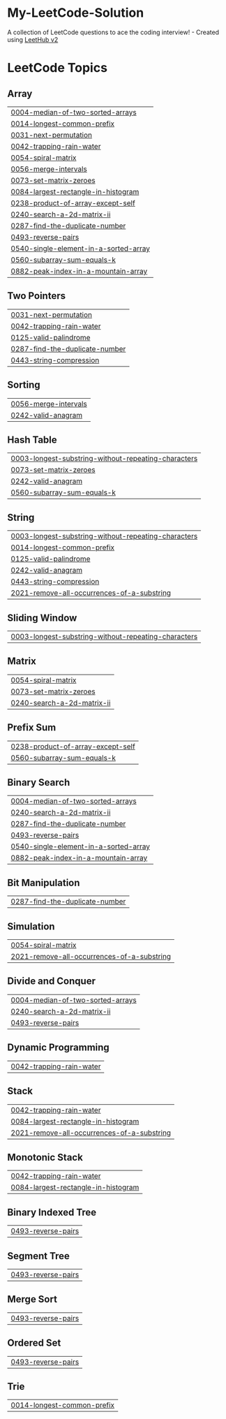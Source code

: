 # My-LeetCode-Solution
A collection of LeetCode questions to ace the coding interview! - Created using [LeetHub v2](https://github.com/arunbhardwaj/LeetHub-2.0)

<!---LeetCode Topics Start-->
# LeetCode Topics
## Array
|  |
| ------- |
| [0004-median-of-two-sorted-arrays](https://github.com/BISWOJIT63/My-LeetCode-Solution/tree/master/0004-median-of-two-sorted-arrays) |
| [0014-longest-common-prefix](https://github.com/BISWOJIT63/My-LeetCode-Solution/tree/master/0014-longest-common-prefix) |
| [0031-next-permutation](https://github.com/BISWOJIT63/My-LeetCode-Solution/tree/master/0031-next-permutation) |
| [0042-trapping-rain-water](https://github.com/BISWOJIT63/My-LeetCode-Solution/tree/master/0042-trapping-rain-water) |
| [0054-spiral-matrix](https://github.com/BISWOJIT63/My-LeetCode-Solution/tree/master/0054-spiral-matrix) |
| [0056-merge-intervals](https://github.com/BISWOJIT63/My-LeetCode-Solution/tree/master/0056-merge-intervals) |
| [0073-set-matrix-zeroes](https://github.com/BISWOJIT63/My-LeetCode-Solution/tree/master/0073-set-matrix-zeroes) |
| [0084-largest-rectangle-in-histogram](https://github.com/BISWOJIT63/My-LeetCode-Solution/tree/master/0084-largest-rectangle-in-histogram) |
| [0238-product-of-array-except-self](https://github.com/BISWOJIT63/My-LeetCode-Solution/tree/master/0238-product-of-array-except-self) |
| [0240-search-a-2d-matrix-ii](https://github.com/BISWOJIT63/My-LeetCode-Solution/tree/master/0240-search-a-2d-matrix-ii) |
| [0287-find-the-duplicate-number](https://github.com/BISWOJIT63/My-LeetCode-Solution/tree/master/0287-find-the-duplicate-number) |
| [0493-reverse-pairs](https://github.com/BISWOJIT63/My-LeetCode-Solution/tree/master/0493-reverse-pairs) |
| [0540-single-element-in-a-sorted-array](https://github.com/BISWOJIT63/My-LeetCode-Solution/tree/master/0540-single-element-in-a-sorted-array) |
| [0560-subarray-sum-equals-k](https://github.com/BISWOJIT63/My-LeetCode-Solution/tree/master/0560-subarray-sum-equals-k) |
| [0882-peak-index-in-a-mountain-array](https://github.com/BISWOJIT63/My-LeetCode-Solution/tree/master/0882-peak-index-in-a-mountain-array) |
## Two Pointers
|  |
| ------- |
| [0031-next-permutation](https://github.com/BISWOJIT63/My-LeetCode-Solution/tree/master/0031-next-permutation) |
| [0042-trapping-rain-water](https://github.com/BISWOJIT63/My-LeetCode-Solution/tree/master/0042-trapping-rain-water) |
| [0125-valid-palindrome](https://github.com/BISWOJIT63/My-LeetCode-Solution/tree/master/0125-valid-palindrome) |
| [0287-find-the-duplicate-number](https://github.com/BISWOJIT63/My-LeetCode-Solution/tree/master/0287-find-the-duplicate-number) |
| [0443-string-compression](https://github.com/BISWOJIT63/My-LeetCode-Solution/tree/master/0443-string-compression) |
## Sorting
|  |
| ------- |
| [0056-merge-intervals](https://github.com/BISWOJIT63/My-LeetCode-Solution/tree/master/0056-merge-intervals) |
| [0242-valid-anagram](https://github.com/BISWOJIT63/My-LeetCode-Solution/tree/master/0242-valid-anagram) |
## Hash Table
|  |
| ------- |
| [0003-longest-substring-without-repeating-characters](https://github.com/BISWOJIT63/My-LeetCode-Solution/tree/master/0003-longest-substring-without-repeating-characters) |
| [0073-set-matrix-zeroes](https://github.com/BISWOJIT63/My-LeetCode-Solution/tree/master/0073-set-matrix-zeroes) |
| [0242-valid-anagram](https://github.com/BISWOJIT63/My-LeetCode-Solution/tree/master/0242-valid-anagram) |
| [0560-subarray-sum-equals-k](https://github.com/BISWOJIT63/My-LeetCode-Solution/tree/master/0560-subarray-sum-equals-k) |
## String
|  |
| ------- |
| [0003-longest-substring-without-repeating-characters](https://github.com/BISWOJIT63/My-LeetCode-Solution/tree/master/0003-longest-substring-without-repeating-characters) |
| [0014-longest-common-prefix](https://github.com/BISWOJIT63/My-LeetCode-Solution/tree/master/0014-longest-common-prefix) |
| [0125-valid-palindrome](https://github.com/BISWOJIT63/My-LeetCode-Solution/tree/master/0125-valid-palindrome) |
| [0242-valid-anagram](https://github.com/BISWOJIT63/My-LeetCode-Solution/tree/master/0242-valid-anagram) |
| [0443-string-compression](https://github.com/BISWOJIT63/My-LeetCode-Solution/tree/master/0443-string-compression) |
| [2021-remove-all-occurrences-of-a-substring](https://github.com/BISWOJIT63/My-LeetCode-Solution/tree/master/2021-remove-all-occurrences-of-a-substring) |
## Sliding Window
|  |
| ------- |
| [0003-longest-substring-without-repeating-characters](https://github.com/BISWOJIT63/My-LeetCode-Solution/tree/master/0003-longest-substring-without-repeating-characters) |
## Matrix
|  |
| ------- |
| [0054-spiral-matrix](https://github.com/BISWOJIT63/My-LeetCode-Solution/tree/master/0054-spiral-matrix) |
| [0073-set-matrix-zeroes](https://github.com/BISWOJIT63/My-LeetCode-Solution/tree/master/0073-set-matrix-zeroes) |
| [0240-search-a-2d-matrix-ii](https://github.com/BISWOJIT63/My-LeetCode-Solution/tree/master/0240-search-a-2d-matrix-ii) |
## Prefix Sum
|  |
| ------- |
| [0238-product-of-array-except-self](https://github.com/BISWOJIT63/My-LeetCode-Solution/tree/master/0238-product-of-array-except-self) |
| [0560-subarray-sum-equals-k](https://github.com/BISWOJIT63/My-LeetCode-Solution/tree/master/0560-subarray-sum-equals-k) |
## Binary Search
|  |
| ------- |
| [0004-median-of-two-sorted-arrays](https://github.com/BISWOJIT63/My-LeetCode-Solution/tree/master/0004-median-of-two-sorted-arrays) |
| [0240-search-a-2d-matrix-ii](https://github.com/BISWOJIT63/My-LeetCode-Solution/tree/master/0240-search-a-2d-matrix-ii) |
| [0287-find-the-duplicate-number](https://github.com/BISWOJIT63/My-LeetCode-Solution/tree/master/0287-find-the-duplicate-number) |
| [0493-reverse-pairs](https://github.com/BISWOJIT63/My-LeetCode-Solution/tree/master/0493-reverse-pairs) |
| [0540-single-element-in-a-sorted-array](https://github.com/BISWOJIT63/My-LeetCode-Solution/tree/master/0540-single-element-in-a-sorted-array) |
| [0882-peak-index-in-a-mountain-array](https://github.com/BISWOJIT63/My-LeetCode-Solution/tree/master/0882-peak-index-in-a-mountain-array) |
## Bit Manipulation
|  |
| ------- |
| [0287-find-the-duplicate-number](https://github.com/BISWOJIT63/My-LeetCode-Solution/tree/master/0287-find-the-duplicate-number) |
## Simulation
|  |
| ------- |
| [0054-spiral-matrix](https://github.com/BISWOJIT63/My-LeetCode-Solution/tree/master/0054-spiral-matrix) |
| [2021-remove-all-occurrences-of-a-substring](https://github.com/BISWOJIT63/My-LeetCode-Solution/tree/master/2021-remove-all-occurrences-of-a-substring) |
## Divide and Conquer
|  |
| ------- |
| [0004-median-of-two-sorted-arrays](https://github.com/BISWOJIT63/My-LeetCode-Solution/tree/master/0004-median-of-two-sorted-arrays) |
| [0240-search-a-2d-matrix-ii](https://github.com/BISWOJIT63/My-LeetCode-Solution/tree/master/0240-search-a-2d-matrix-ii) |
| [0493-reverse-pairs](https://github.com/BISWOJIT63/My-LeetCode-Solution/tree/master/0493-reverse-pairs) |
## Dynamic Programming
|  |
| ------- |
| [0042-trapping-rain-water](https://github.com/BISWOJIT63/My-LeetCode-Solution/tree/master/0042-trapping-rain-water) |
## Stack
|  |
| ------- |
| [0042-trapping-rain-water](https://github.com/BISWOJIT63/My-LeetCode-Solution/tree/master/0042-trapping-rain-water) |
| [0084-largest-rectangle-in-histogram](https://github.com/BISWOJIT63/My-LeetCode-Solution/tree/master/0084-largest-rectangle-in-histogram) |
| [2021-remove-all-occurrences-of-a-substring](https://github.com/BISWOJIT63/My-LeetCode-Solution/tree/master/2021-remove-all-occurrences-of-a-substring) |
## Monotonic Stack
|  |
| ------- |
| [0042-trapping-rain-water](https://github.com/BISWOJIT63/My-LeetCode-Solution/tree/master/0042-trapping-rain-water) |
| [0084-largest-rectangle-in-histogram](https://github.com/BISWOJIT63/My-LeetCode-Solution/tree/master/0084-largest-rectangle-in-histogram) |
## Binary Indexed Tree
|  |
| ------- |
| [0493-reverse-pairs](https://github.com/BISWOJIT63/My-LeetCode-Solution/tree/master/0493-reverse-pairs) |
## Segment Tree
|  |
| ------- |
| [0493-reverse-pairs](https://github.com/BISWOJIT63/My-LeetCode-Solution/tree/master/0493-reverse-pairs) |
## Merge Sort
|  |
| ------- |
| [0493-reverse-pairs](https://github.com/BISWOJIT63/My-LeetCode-Solution/tree/master/0493-reverse-pairs) |
## Ordered Set
|  |
| ------- |
| [0493-reverse-pairs](https://github.com/BISWOJIT63/My-LeetCode-Solution/tree/master/0493-reverse-pairs) |
## Trie
|  |
| ------- |
| [0014-longest-common-prefix](https://github.com/BISWOJIT63/My-LeetCode-Solution/tree/master/0014-longest-common-prefix) |
<!---LeetCode Topics End-->